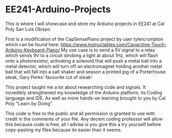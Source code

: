 # EE241-Arduino-Projects
This is where I will showcase and store my Arduino projects in EE241 at Cal Poly San Luis Obispo

First is a modification of the CapSensePiano project by user tylercrumpton which can be found here: https://www.instructables.com/Capacitive-Touch-Arduino-Keyboard-Piano/
  My use case is to send a 5V signal to a relay which sends 9V to a circuit strobing a light at about 1Hz, which will flash onto a photoresistor, activating a solenoid that will push a 
  metal ball into a metal detector, which will turn off an electromagnet holding another metal ball that will fall into a salt shaker and season a printed jpg of a Porterhouse steak, Gary 
  Perks' favourite cut of steak!

This project taught me a lot about researching code and signals. It incredibly strengthened my knowledge of the Arduino platform, its Coding language and IDE. As well as more hands-on learning brought to you by Cal Poly "Learn by Doing".

This code is free to the public and all permission is granted to use with credit in the comments of your file. Any decent coding professor will allow this because code is free, all I advise is you give this a try yourself before copy-pasting my files because its easier than it seems. 
